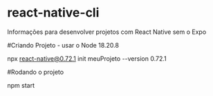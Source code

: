 # react-native-cli
Informações para desenvolver projetos com React Native sem o Expo

#Criando Projeto - usar o Node 18.20.8

npx react-native@0.72.1 init meuProjeto --version 0.72.1

#Rodando o projeto

npm start

